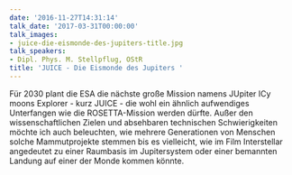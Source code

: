 ```yaml
---
date: '2016-11-27T14:31:14'
talk_date: '2017-03-31T00:00:00'
talk_images:
- juice-die-eismonde-des-jupiters-title.jpg
talk_speakers:
- Dipl. Phys. M. Stellpflug, OStR
title: 'JUICE - Die Eismonde des Jupiters '
---
```

Für 2030 plant die ESA die nächste große Mission namens JUpiter ICy moons Explorer - kurz JUICE - die wohl ein ähnlich aufwendiges Unterfangen wie die ROSETTA-Mission werden dürfte. Außer den wissenschaftlichen Zielen und absehbaren technischen Schwierigkeiten möchte ich auch beleuchten, wie mehrere Generationen von Menschen solche Mammutprojekte stemmen bis es vielleicht, wie im Film Interstellar angedeutet zu einer Raumbasis im Jupitersystem oder einer bemannten Landung auf einer der Monde kommen könnte.

